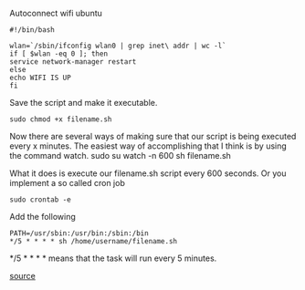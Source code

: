 Autoconnect wifi ubuntu

    #!/bin/bash

    wlan=`/sbin/ifconfig wlan0 | grep inet\ addr | wc -l` 
    if [ $wlan -eq 0 ]; then
    service network-manager restart 
    else
    echo WIFI IS UP
    fi

Save the script and make it executable.

    sudo chmod +x filename.sh

Now there are several ways of making sure that our script is being executed every x minutes. The easiest way of accomplishing that I think is by using the command watch.
    sudo su
    watch -n 600 sh filename.sh

What it does is execute our filename.sh script every 600 seconds.
Or you implement a so called cron job  

    sudo crontab -e

Add the following

    PATH=/usr/sbin:/usr/bin:/sbin:/bin
    */5 * * * * sh /home/username/filename.sh

*/5 * * * * means that the task will run every 5 minutes.

[source](http://linhost.info/2013/09/automatically-mount-a-usb-drive-in-ubuntu-server/)
